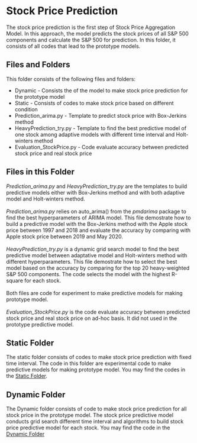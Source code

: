 # Stock Price Prediction
The stock price prediction is the first step of Stock Price Aggregation Model. In this approach, the model predicts the stock prices of all S&P 500 components and calculate the S&P 500 for prediction. In this folder, it consists of all codes that lead to the prototype models.

## Files and Folders
This folder consists of the following files and folders:
<ul>
	<li>Dynamic - Consists the of the model to make stock price prediction for the prototype model</li>
	<li>Static - Consists of codes to make stock price based on different condition</li>
	<li>Prediction_arima.py - Template to predict stock price with Box-Jerkins method</li>
	<li>HeavyPrediction_try.py - Template to find the best predictive model of one stock among adaptive models with different time interval and Holt-winters method</li>
	<li>Evaluation_StockPrice.py - Code evaluate accuracy between predicted stock price and real stock price</li>
</ul>

## Files in this Folder
<i>Prediction_arima.py</i> and <i>HeavyPrediction_try.py</i> are the templates to build predictive models either with Box-Jerkins method and with both adaptive model and Holt-winters method.
<br><br>
<i>Prediction_arima.py</i> relies on auto_arima() from the <i>pmdarima</i> package to find the best hyperparameters of ARIMA model. This file demostrate how to build a predictive model with the Box-Jerkins method with the Apple stock price between 1997 and 2018 and evaluate the accuracy by comparing with Apple stock price between 2019 and May 2020.
<br><br>
<i>HeavyPrediction_try.py</i> is a dynamic grid search model to find the best predictive model between adaptative model and Holt-winters method with different hyperparameters. This file demostrate how to select the best model based on the accuracy by comparing for the top 20 heavy-weighted S&P 500 components. The code selects the model with the highest R-square for each stock. 
<br><br>
Both files are code for experiment to make predictive models for making prototype model.
<br><br>
<i>Evaluation_StockPrice.py</i> is the code evaluate accuracy between predicted stock price and real stock price on ad-hoc basis. It did not used in the prototype predictive model.


## Static Folder
The static folder consists of codes to make stock price prediction with fixed time interval. The code in this folder are experimental code to make predictive models for making prototype model. You may find the codes in the [Static Folder](Static).

## Dynamic Folder
The Dynamic folder consists of code to make stock price prediction for all stock price in the prototype model. The stock price predictive model conducts grid search different time interval and algorithms to build stock price predictive model for each stock. You may find the code in the [Dynamic Folder](Dynamic)

